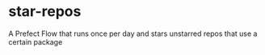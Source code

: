 # star-repos
A Prefect Flow that runs once per day and stars unstarred repos that use a certain package
